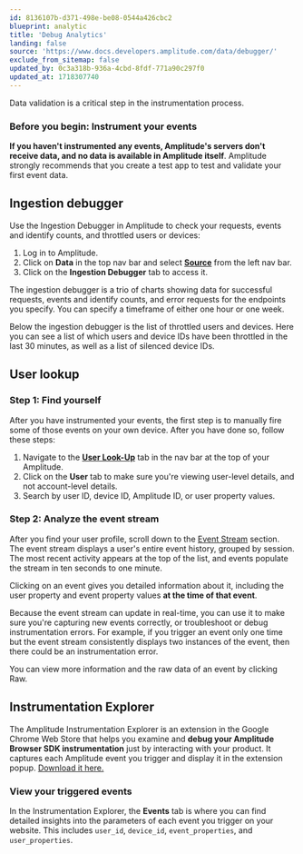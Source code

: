```yaml
---
id: 8136107b-d371-498e-be08-0544a426cbc2
blueprint: analytic
title: 'Debug Analytics'
landing: false
source: 'https://www.docs.developers.amplitude.com/data/debugger/'
exclude_from_sitemap: false
updated_by: 0c3a318b-936a-4cbd-8fdf-771a90c297f0
updated_at: 1718307740
---
```

Data validation is a critical step in the instrumentation process. 

### Before you begin: Instrument your events

**If you haven't instrumented any events, Amplitude's servers don't receive data, and no data is available in Amplitude itself**. Amplitude strongly recommends that you create a test app to test and validate your first event data.

## Ingestion debugger

Use the Ingestion Debugger in Amplitude to check your requests, events and identify counts, and throttled users or devices:

1. Log in to Amplitude.
2. Click on **Data** in the top nav bar and select [**Source**](https://data.amplitude.com/amp-dev-docs/sources) from the left nav bar.
3. Click on the **Ingestion Debugger** tab to access it.

The ingestion debugger is a trio of charts showing data for successful requests, events and identify counts, and error requests for the endpoints you specify. You can specify a timeframe of either one hour or one week. 

Below the ingestion debugger is the list of throttled users and devices. Here you can see a list of which users and device IDs have been throttled in the last 30 minutes, as well as a list of silenced device IDs.

## User lookup

### Step 1: Find yourself

After you have instrumented your events, the first step is to manually fire some of those events on your own device. After you have done so, follow these steps:

1. Navigate to the [**User Look-Up**](http://analytics.amplitude.com/amp-dev-docs/activity) tab in the nav bar at the top of your Amplitude.
2. Click on the **User** tab to make sure you're viewing user-level details, and not account-level details.
3. Search by user ID, device ID, Amplitude ID, or user property values.

### Step 2: Analyze the event stream

After you find your user profile, scroll down to the [Event Stream](/docs/analytics/user-data-lookup#view-a-users-details-and-event-stream) section. The event stream displays a user's entire event history, grouped by session. The most recent activity appears at the top of the list, and events populate the stream in ten seconds to one minute.

Clicking on an event gives you detailed information about it, including the user property and event property values **at the time of that event**.

Because the event stream can update in real-time, you can use it to make sure you're capturing new events correctly, or troubleshoot or debug instrumentation errors. For example, if you trigger an event only one time but the event stream consistently displays two instances of the event, then there could be an instrumentation error.

You can view more information and the raw data of an event by clicking Raw.

## Instrumentation Explorer

The Amplitude Instrumentation Explorer is an extension in the Google Chrome Web Store that helps you examine and **debug your Amplitude Browser SDK instrumentation** just by interacting with your product. It captures each Amplitude event you trigger and display it in the extension popup. [Download it here.](https://chrome.google.com/webstore/detail/amplitude-event-explorer/acehfjhnmhbmgkedjmjlobpgdicnhkbp)

### View your triggered events

In the Instrumentation Explorer, the **Events** tab is where you can find detailed insights into the parameters of each event you trigger on your website. This includes `user_id`, `device_id`, `event_properties`, and `user_properties`.